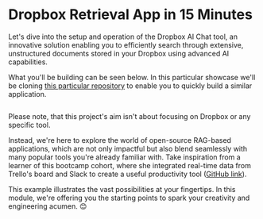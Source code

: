 # Dropbox Retrieval App in 15 Minutes

Let's dive into the setup and operation of the Dropbox AI Chat tool, an innovative solution enabling you to efficiently search through extensive, unstructured documents stored in your Dropbox using advanced AI capabilities.&#x20;

What you'll be building can be seen below. In this particular showcase we'll be cloning [this particular repository](https://github.com/pathway-labs/dropbox-ai-chat) to enable you to quickly build a similar application.&#x20;

<figure><img src="../../.gitbook/assets/dropbox-ai-search-tool.gif" alt=""><figcaption></figcaption></figure>

Please note, that this project's aim isn't about focusing on Dropbox or any specific tool.&#x20;

Instead, we're here to explore the world of open-source RAG-based applications, which are not only impactful but also blend seamlessly with many popular tools you're already familiar with. Take inspiration from a learner of this bootcamp cohort, where she integrated real-time data from Trello's board and Slack to create a useful productivity tool ([GitHub link](https://github.com/leabuende/mike-llm-slack-plugin)).&#x20;

This example illustrates the vast possibilities at your fingertips. In this module, we're offering you the starting points to spark your creativity and engineering acumen. 😊
